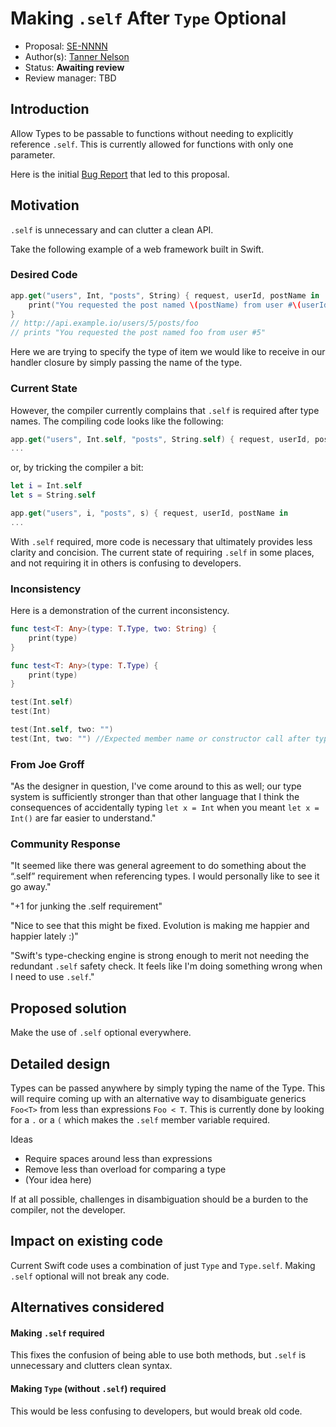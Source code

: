 # Making `.self` After `Type` Optional

* Proposal: [SE-NNNN](https://github.com/apple/swift-evolution/blob/master/proposals/NNNN-name.md)
* Author(s): [Tanner Nelson](https://github.com/tannernelson)
* Status: **Awaiting review**
* Review manager: TBD

## Introduction

Allow Types to be passable to functions without needing to explicitly reference `.self`. This is currently allowed for functions with only one parameter. 

Here is the initial [Bug Report](https://bugs.swift.org/browse/SR-899) that led to this proposal. 

## Motivation

`.self` is unnecessary and can clutter a clean API.

 Take the following example of a web framework built in Swift.

### Desired Code

```swift
app.get("users", Int, "posts", String) { request, userId, postName in
	print("You requested the post named \(postName) from user #\(userId)")
}
// http://api.example.io/users/5/posts/foo
// prints "You requested the post named foo from user #5"
```

Here we are trying to specify the type of item we would like to receive in our handler closure by simply passing the name of the type.

### Current State

However, the compiler currently complains that `.self` is required after type names. The compiling code looks like the following:

```swift
app.get("users", Int.self, "posts", String.self) { request, userId, postName in
...
```

or, by tricking the compiler a bit:

```swift
let i = Int.self
let s = String.self

app.get("users", i, "posts", s) { request, userId, postName in
...
```

With `.self` required, more code is necessary that ultimately provides less clarity and concision. The current state of requiring `.self` in some places, and not requiring it in others is confusing to developers.

### Inconsistency 

Here is a demonstration of the current inconsistency. 
```swift
func test<T: Any>(type: T.Type, two: String) {
    print(type)
}

func test<T: Any>(type: T.Type) {
    print(type)
}

test(Int.self)
test(Int)

test(Int.self, two: "")
test(Int, two: "") //Expected member name or constructor call after type name
``` 

### From Joe Groff

"As the designer in question, I've come around to this as well; our type system is sufficiently stronger than that other language that I think the consequences of accidentally typing `let x = Int` when you meant `let x = Int()` are far easier to understand."

### Community Response

"It seemed like there was general agreement to do something about the “.self” requirement when referencing types. I would personally like to see it go away."

"+1 for junking the .self requirement"

"Nice to see that this might be fixed. Evolution is making me happier and happier lately :)"

"Swift's type-checking engine is strong enough to merit not needing the redundant `.self` safety check. It feels like I'm doing something wrong when I need to use `.self`."

## Proposed solution

Make the use of `.self` optional everywhere. 

## Detailed design

Types can be passed anywhere by simply typing the name of the Type. This will require coming up with an alternative way to disambiguate generics `Foo<T>` from less than expressions `Foo < T`. This is currently done by looking for a `.` or a `(` which makes the `.self` member variable required.

Ideas
- Require spaces around less than expressions
- Remove less than overload for comparing a type
- (Your idea here)

If at all possible, challenges in disambiguation should be a burden to the compiler, not the developer. 

## Impact on existing code

Current Swift code uses a combination of just `Type` and `Type.self`. Making `.self` optional will not break any code.

## Alternatives considered

#### Making `.self` required

This fixes the confusion of being able to use both methods, but `.self` is unnecessary and clutters clean syntax.

#### Making `Type` (without `.self`) required

This would be less confusing to developers, but would break old code. 
